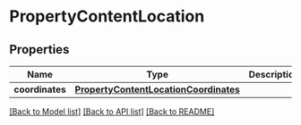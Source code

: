 # PropertyContentLocation

## Properties
Name | Type | Description | Notes
------------ | ------------- | ------------- | -------------
**coordinates** | [**PropertyContentLocationCoordinates**](PropertyContentLocationCoordinates.md) |  | [optional] 

[[Back to Model list]](../README.md#documentation-for-models) [[Back to API list]](../README.md#documentation-for-api-endpoints) [[Back to README]](../README.md)


